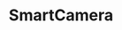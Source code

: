 ---
date_added: 2023-08-20
vendor: ecobee
title: SmartCamera
category: with voice controlcamera
zigbeemodel: ['EBSCV01']
compatible: [wifi]
mlink: https://www.ecobee.com/en-ca/cameras/smart-camera-with-voice-control/
---